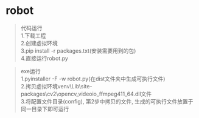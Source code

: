 # robot

> 代码运行  
1.下载工程  
2.创建虚拟环境  
3.pip install -r packages.txt(安装需要用到的包)  
4.直接运行robot.py  

> exe运行  
1.pyinstaller -F -w robot.py(在dist文件夹中生成可执行文件)  
2.拷贝虚拟环境venv\Lib\site-packages\cv2\opencv_videoio_ffmpeg411_64.dll文件  
3.将配置文件目录(config), 第2步中拷贝的文件, 生成的可执行文件放置于同一目录下即可运行